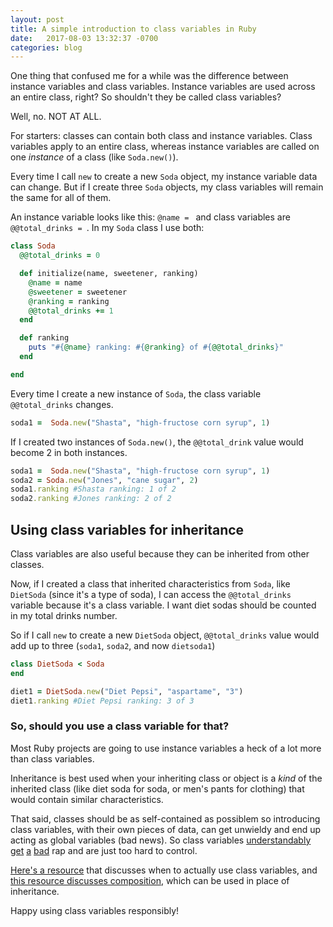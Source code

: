 ```yaml
---
layout: post
title: A simple introduction to class variables in Ruby
date:   2017-08-03 13:32:37 -0700
categories: blog
---
```


One thing that confused me for a while was the difference between instance variables and class variables. Instance variables are used across an entire class, right? So shouldn't they be called class variables?

Well, no. NOT AT ALL. 

For starters: classes can contain both class and instance variables. Class variables apply to an entire class, whereas instance variables are called on one *instance* of a class (like `Soda.new()`). 

Every time I call `new` to create a new `Soda` object, my instance variable data can change. But if I create three `Soda` objects, my class variables will remain the same for all of them. 

An instance variable looks like this: `@name = ` and class variables are `@@total_drinks = `. In my `Soda` class I use both: 

```ruby
class Soda
  @@total_drinks = 0

  def initialize(name, sweetener, ranking)
    @name = name
    @sweetener = sweetener
    @ranking = ranking
    @@total_drinks += 1
  end

  def ranking
    puts "#{@name} ranking: #{@ranking} of #{@@total_drinks}"
  end

end
```

Every time I create a new instance of `Soda`, the class variable ``@@total_drinks`` changes.

```ruby
soda1 =  Soda.new("Shasta", "high-fructose corn syrup", 1)
```

If I created two instances of `Soda.new()`, the `@@total_drink` value would become 2 in both instances. 

```ruby
soda1 =  Soda.new("Shasta", "high-fructose corn syrup", 1)
soda2 = Soda.new("Jones", "cane sugar", 2)
soda1.ranking #Shasta ranking: 1 of 2
soda2.ranking #Jones ranking: 2 of 2
```

## Using class variables for inheritance 

Class variables are also useful because they can be inherited from other classes.

Now, if I created a class that inherited characteristics from `Soda`, like `DietSoda` (since it's a type of soda), I can access the ``@@total_drinks`` variable because it's a class variable.  I want diet sodas should be counted in my total drinks number. 

So if I call `new` to create a new `DietSoda` object, ``@@total_drinks`` value would add up to three (`soda1`, `soda2`, and now `dietsoda1`) 

```ruby
class DietSoda < Soda
end

diet1 = DietSoda.new("Diet Pepsi", "aspartame", "3")
diet1.ranking #Diet Pepsi ranking: 3 of 3
```


### So, should you use a class variable for that? 

Most Ruby projects are going to use instance variables a heck of a lot more than class variables. 

Inheritance is best used when your inheriting class or object is a *kind* of the inherited class (like diet soda for soda, or men's pants for clothing) that would contain similar characteristics. 

That said, classes should be as self-contained as possiblem so introducing class variables, with their own pieces of data, can get unwieldy and end up acting as global variables (bad news). So class variables [understandably](http://stackoverflow.com/questions/10594444/class-variables-in-ruby) [get](http://archive.oreilly.com/pub/post/nubygems_dont_use_class_variab_1.html) [a](http://archive.oreilly.com/pub/a/ruby/excerpts/ruby-best-practices/worst-practices.html) [bad](https://railsless.blogspot.com/2013/09/class-variables-on-class-in-ruby.html) rap and are just too hard to control. 

[Here's a resource](https://www.sitepoint.com/class-variables-a-ruby-gotcha/) that discusses when to actually use class variables, and [this resource discusses composition](https://learnrubythehardway.org/book/ex44.html), which can be used in place of inheritance. 

Happy using class variables responsibly! 